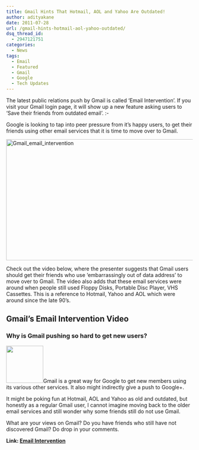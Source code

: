 ```yaml
---
title: Gmail Hints That Hotmail, AOL and Yahoo Are Outdated!
author: adityakane
date: 2011-07-28
url: /gmail-hints-hotmail-aol-yahoo-outdated/
dsq_thread_id:
  - 2947121751
categories:
  - News
tags:
  - Email
  - Featured
  - Gmail
  - Google
  - Tech Updates
---
```

The latest public relations push by Gmail is called ‘Email Intervention’. If you visit your Gmail login page, it will show up a new feature asking users to ‘Save their friends from outdated email’. <img src="http://devilsworkshop.org/wp-includes/images/smilies/simple-smile.png" alt=":-)" class="wp-smiley" style="height: 1em; max-height: 1em;" />

Google is looking to tap into peer pressure from it&#8217;s happy users, to get their friends using other email services that it is time to move over to Gmail.

[<img style="background-image: none; padding-left: 0px; padding-right: 0px; display: inline; padding-top: 0px; border: 0px;" title="Gmail_email_intervention" src="http://cdn.devilsworkshop.org/files/2011/07/Gmail_email_intervention_thumb.png" alt="Gmail_email_intervention" width="570" height="326" border="0" />][1]

Check out the video below, where the presenter suggests that Gmail users should get their friends who use ‘embarrassingly out of data address’ to move over to Gmail. The video also adds that these email services were around when people still used Floppy Disks, Portable Disc Player, VHS Cassettes. This is a reference to Hotmail, Yahoo and AOL which were around since the late 90’s.

## Gmail’s Email Intervention Video



### Why is Gmail pushing so hard to get new users?

[<img class="alignright size-thumbnail wp-image-36254" title="Gmail_logo_updates.png" src="http://cdn.devilsworkshop.org/files/2011/01/Gmail_logo_updates-200x200.png" alt="" width="100" height="100" />][2]Gmail is a great way for Google to get new members using its various other services. It also might indirectly give a push to Google+.

It might be poking fun at Hotmail, AOL and Yahoo as old and outdated, but honestly as a regular Gmail user, I cannot imagine moving back to the older email services and still wonder why some friends still do not use Gmail.

What are your views on Gmail? Do you have friends who still have not discovered Gmail? Do drop in your comments.

**Link: <a href="http://www.emailintervention.com/" onclick="_gaq.push(['_trackEvent', 'outbound-article', 'http://www.emailintervention.com/', 'Email Intervention']);" >Email Intervention</a>**

 [1]: http://cdn.devilsworkshop.org/files/2011/07/Gmail_email_intervention.png
 [2]: http://cdn.devilsworkshop.org/files/2011/01/Gmail_logo_updates.png

